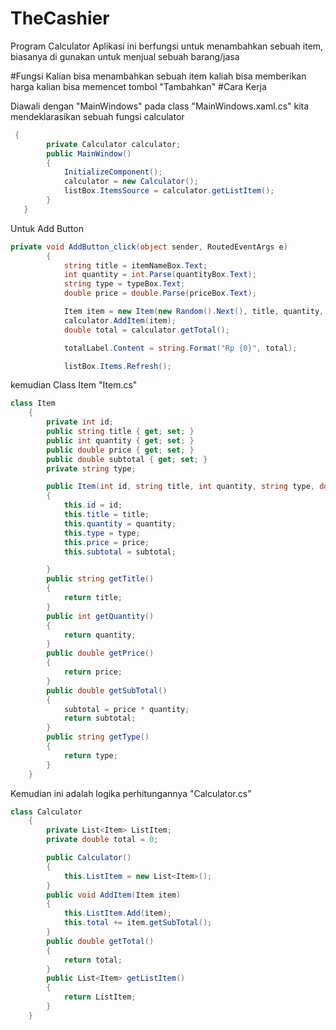 # TheCashier

Program Calculator Aplikasi ini berfungsi untuk menambahkan sebuah item, biasanya di gunakan untuk menjual sebuah barang/jasa

#Fungsi
Kalian bisa menambahkan sebuah item
kaliah bisa memberikan harga
kalian bisa memencet tombol "Tambahkan"
#Cara Kerja

Diawali dengan "MainWindows" pada class "MainWindows.xaml.cs" kita mendeklarasikan sebuah fungsi calculator

```csharp
 {
        private Calculator calculator;
        public MainWindow()
        {
            InitializeComponent();
            calculator = new Calculator();
            listBox.ItemsSource = calculator.getListItem();
        }
   }

```
Untuk Add Button
```csharp
private void AddButton_click(object sender, RoutedEventArgs e)
        {
            string title = itemNameBox.Text;
            int quantity = int.Parse(quantityBox.Text);
            string type = typeBox.Text;
            double price = double.Parse(priceBox.Text);

            Item item = new Item(new Random().Next(), title, quantity, type, price);
            calculator.AddItem(item);
            double total = calculator.getTotal();

            totalLabel.Content = string.Format("Rp {0}", total);

            listBox.Items.Refresh();
```

kemudian Class Item "Item.cs"

```csharp
class Item
    {
        private int id;
        public string title { get; set; }
        public int quantity { get; set; }
        public double price { get; set; }
        public double subtotal { get; set; }
        private string type;

        public Item(int id, string title, int quantity, string type, double price)
        {
            this.id = id;
            this.title = title;
            this.quantity = quantity;
            this.type = type;
            this.price = price;
            this.subtotal = subtotal;

        }
        public string getTitle()
        {
            return title;
        }
        public int getQuantity()
        {
            return quantity;
        }
        public double getPrice()
        {
            return price;
        }
        public double getSubTotal()
        {
            subtotal = price * quantity;
            return subtotal;
        }
        public string getType()
        {
            return type;
        }
    }
```

Kemudian ini adalah logika perhitungannya "Calculator.cs" 
```csharp
class Calculator
    {
        private List<Item> ListItem;
        private double total = 0;

        public Calculator()
        {
            this.ListItem = new List<Item>();
        }
        public void AddItem(Item item)
        {
            this.ListItem.Add(item);
            this.total += item.getSubTotal();
        }
        public double getTotal()
        {
            return total;
        }
        public List<Item> getListItem()
        {
            return ListItem;
        }
    }
```
